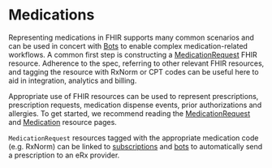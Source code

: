 # Medications

Representing medications in FHIR supports many common scenarios and can be used in concert with [Bots](/docs/bots/) to enable complex medication-related workflows. A common first step is constructing a [MedicationRequest](/docs/api/fhir/resources/medicationrequest.mdx) FHIR resource. Adherence to the spec, referring to other relevant FHIR resources, and tagging the resource with RxNorm or CPT codes can be useful here to aid in integration, analytics and billing.

Appropriate use of FHIR resources can be used to represent prescriptions, prescription requests, medication dispense events, prior authorizations and allergies. To get started, we recommend reading the [MedicationRequest](/docs/api/fhir/resources/medicationrequest.mdx) and [Medication](/docs/api/fhir/resources/medication.mdx) resource pages.

`MedicationRequest` resources tagged with the appropriate medication code (e.g. RxNorm) can be linked to [subscriptions](/docs/subscriptions/index.md) and [bots](/docs/bots/) to automatically send a prescription to an eRx provider.
